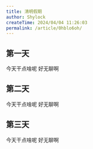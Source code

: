 ```yaml
---
title: 清明假期
author: Shylock
createTime: 2024/04/04 11:26:03
permalink: /article/0hblo6oh/
---
```


## 第一天

今天干点啥呢 好无聊啊

## 第二天

今天干点啥呢 好无聊啊

## 第三天

今天干点啥呢 好无聊啊
